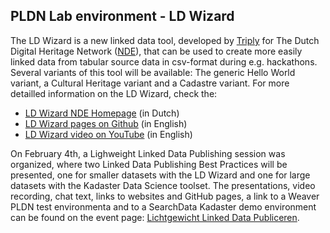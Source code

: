 <H2>PLDN Lab environment - LD Wizard</H2>

The LD Wizard is a new linked data tool, developed by [Triply](https://triply.cc/) for The Dutch Digital Heritage Network ([NDE](https://www.netwerkdigitaalerfgoed.nl/en/)), that can be used to create more easily linked data from tabular source data in csv-format during e.g. hackathons. Several variants of this tool will be available: The generic Hello World variant, a Cultural Heritage variant and a Cadastre variant. For more detailled information on the LD Wizard, check the:

- [LD Wizard NDE Homepage](https://ldwizard.netwerkdigitaalerfgoed.nl/) (in Dutch)
- [LD Wizard pages on Github](https://github.com/netwerk-digitaal-erfgoed/LDWizard) (in English)
- [LD Wizard video on YouTube](https://youtu.be/VO61pqKWw7A) (in English)

On February 4th, a Lighweight Linked Data Publishing session was organized, where two Linked Data Publishing Best Practices will be presented, one for smaller datasets with the LD Wizard and one for large datasets with the Kadaster Data Science toolset. The presentations, video recording, chat text, links to websites and GitHub pages, a link to a Weaver PLDN test environmenta and to a SearchData  Kadaster demo environment can be found on the event page: [Lichtgewicht Linked Data Publiceren](https://www.pldn.nl/wiki/Lichtgewicht_Linked_Data_Publiceren_%E2%80%93_4_februari_2021).
